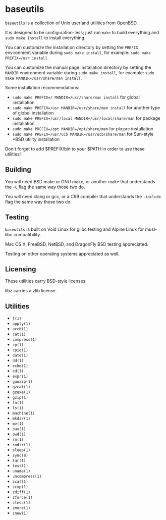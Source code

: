 baseutils
=========
`baseutils` is a collection of Unix userland utilities from OpenBSD.

It is designed to be configuration-less; just run `make` to build
everything and `sudo make install` to install everything.

You can customize the installation directory by setting the `PREFIX`
environment variable during `sudo make install`, for example:
`sudo make PREFIX=/usr install`.

You can customize the manual page installation directory by setting
the `MANDIR` environment variable during `sudo make install`, for
example:
`sudo make MANDIR=/usr/share/man install`.

Some installation recommendations:
* `sudo make PREFIX=/ MANDIR=/usr/share/man install` for global installation
* `sudo make PREFIX=/usr MANDIR=/usr/share/man install` for another type of global installation
* `sudo make PREFIX=/usr/local MANDIR=/usr/local/share/man` for package installation
* `sudo make PREFIX=/opt MANDIR=/opt/share/man` for pkgsrc installation
* `sudo make PREFIX=/usr/ucb MANDIR=/usr/ucb/share/man` for Sun-style *BSD utility installation

Don't forget to add $PREFIX/bin to your $PATH in order to use these utilities!

Building
--------
You will need BSD make or GNU make, or another make that understands
the `-C` flag the same way those two do.

You will need clang or gcc, or a C99 compiler that understands the
`-include` flag the same way those two do.

Testing
-------
`baseutils` is built on Void Linux for glibc testing and Alpine
Linux for musl-libc compatibility.

Mac OS X, FreeBSD, NetBSD, and DragonFly BSD testing appreciated.

Testing on other operating systems appreciated as well.

Licensing
---------
These utilities carry BSD-style licenses.

libz carries a zlib license.

Utilities
---------
* `[(1)`
* `apply(1)`
* `arch(1)`
* `cat(1)`
* `compress(1)`
* `cp(1)`
* `cpio(1)`
* `date(1)`
* `dd(1)`
* `echo(1)`
* `ed(1)`
* `expr(1)`
* `gunzip(1)`
* `gzcat(1)`
* `gzexe(1)`
* `gzip(1)`
* `ln(1)`
* `ls(1)`
* `machine(1)`
* `mkdir(1)`
* `mv(1)`
* `pax(1)`
* `pwd(1)`
* `rm(1)`
* `rmdir(1)`
* `sleep(1)`
* `sync(8)`
* `tar(1)`
* `test(1)`
* `uname(1)`
* `uncompress(1)`
* `zcat(1)`
* `zcmp(1)`
* `zdiff(1)`
* `zforce(1)`
* `zless(1)`
* `zmore(1)`
* `znew(1)`
